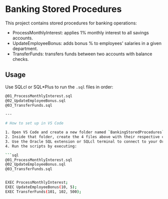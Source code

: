 # Banking Stored Procedures

This project contains stored procedures for banking operations:

- ProcessMonthlyInterest: applies 1% monthly interest to all savings accounts.
- UpdateEmployeeBonus: adds bonus % to employees' salaries in a given department.
- TransferFunds: transfers funds between two accounts with balance checks.

## Usage

Use SQLcl or SQL*Plus to run the `.sql` files in order:

```bash
@01_ProcessMonthlyInterest.sql
@02_UpdateEmployeeBonus.sql
@03_TransferFunds.sql

---

# How to set up in VS Code

1. Open VS Code and create a new folder named `BankingStoredProcedures`.
2. Inside that folder, create the 4 files above with their respective contents.
3. Use the Oracle SQL extension or SQLcl terminal to connect to your Oracle DB.
4. Run the scripts by executing:

```sql
@01_ProcessMonthlyInterest.sql
@02_UpdateEmployeeBonus.sql
@03_TransferFunds.sql


EXEC ProcessMonthlyInterest;
EXEC UpdateEmployeeBonus(10, 5);
EXEC TransferFunds(101, 102, 500);
